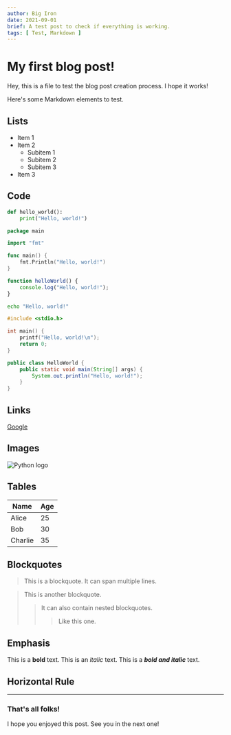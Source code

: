 ```yaml
---
author: Big Iron
date: 2021-09-01
brief: A test post to check if everything is working.
tags: [ Test, Markdown ]
---
```


# My first blog post!

Hey, this is a file to test the blog post creation process. I hope it works!

Here's some Markdown elements to test.

## Lists

- Item 1
- Item 2
    - Subitem 1
    - Subitem 2
    - Subitem 3
- Item 3

## Code

```python
def hello_world():
    print("Hello, world!")
```

```go
package main

import "fmt"

func main() {
	fmt.Println("Hello, world!")
}
```

```javascript
function helloWorld() {
    console.log("Hello, world!");
}
```

```bash
echo "Hello, world!"
```

```c
#include <stdio.h>

int main() {
    printf("Hello, world!\n");
    return 0;
}
```

```java
public class HelloWorld {
    public static void main(String[] args) {
        System.out.println("Hello, world!");
    }
}
```

## Links

[Google](https://www.google.com)

## Images

![Python logo](https://www.python.org/static/community_logos/python-logo-master-v3-TM.png)

## Tables

| Name    | Age |
|---------|-----|
| Alice   | 25  |
| Bob     | 30  |
| Charlie | 35  |

## Blockquotes

> This is a blockquote.
> It can span multiple lines.

> This is another blockquote.
> > It can also contain nested blockquotes.
> > > Like this one.

## Emphasis

This is a **bold** text. This is an _italic_ text. This is a **_bold and italic_** text.

## Horizontal Rule

---

### That's all folks!

I hope you enjoyed this post. See you in the next one!
